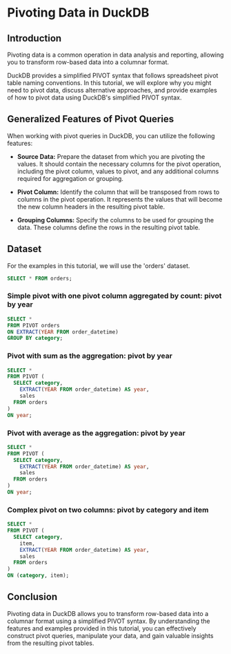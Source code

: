 # Pivoting Data in DuckDB

## Introduction
Pivoting data is a common operation in data analysis and reporting, allowing you to transform row-based data into a columnar format. 

DuckDB provides a simplified PIVOT syntax that follows spreadsheet pivot table naming conventions. In this tutorial, we will explore why you might need to pivot data, discuss alternative approaches, and provide examples of how to pivot data using DuckDB's simplified PIVOT syntax.

## Generalized Features of Pivot Queries
When working with pivot queries in DuckDB, you can utilize the following features:

- **Source Data:** Prepare the dataset from which you are pivoting the values. It should contain the necessary columns for the pivot operation, including the pivot column, values to pivot, and any additional columns required for aggregation or grouping.

- **Pivot Column:** Identify the column that will be transposed from rows to columns in the pivot operation. It represents the values that will become the new column headers in the resulting pivot table.

- **Grouping Columns:** Specify the columns to be used for grouping the data. These columns define the rows in the resulting pivot table.

## Dataset
For the examples in this tutorial, we will use the 'orders' dataset.

```sql orders
SELECT * FROM orders;
```


<DataTable data={orders} />

### Simple pivot with one pivot column aggregated by count: pivot by year

```sql
SELECT *
FROM PIVOT orders
ON EXTRACT(YEAR FROM order_datetime)
GROUP BY category;
```

### Pivot with sum as the aggregation: pivot by year

```sql
SELECT *
FROM PIVOT (
  SELECT category,
    EXTRACT(YEAR FROM order_datetime) AS year,
    sales
  FROM orders
) 
ON year;
```

### Pivot with average as the aggregation: pivot by year

```sql
SELECT *
FROM PIVOT (
  SELECT category,
    EXTRACT(YEAR FROM order_datetime) AS year,
    sales
  FROM orders
)
ON year;
```

### Complex pivot on two columns: pivot by category and item

```sql
SELECT *
FROM PIVOT (
  SELECT category,
    item,
    EXTRACT(YEAR FROM order_datetime) AS year,
    sales
  FROM orders
)
ON (category, item);
```

## Conclusion
Pivoting data in DuckDB allows you to transform row-based data into a columnar format using a simplified PIVOT syntax. By understanding the features and examples provided in this tutorial, you can effectively construct pivot queries, manipulate your data, and gain valuable insights from the resulting pivot tables.